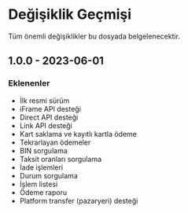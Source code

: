 # Değişiklik Geçmişi

Tüm önemli değişiklikler bu dosyada belgelenecektir.

## 1.0.0 - 2023-06-01

### Eklenenler
- İlk resmi sürüm
- iFrame API desteği
- Direct API desteği
- Link API desteği
- Kart saklama ve kayıtlı kartla ödeme
- Tekrarlayan ödemeler
- BIN sorgulama
- Taksit oranları sorgulama
- İade işlemleri
- Durum sorgulama
- İşlem listesi
- Ödeme raporu
- Platform transfer (pazaryeri) desteği
